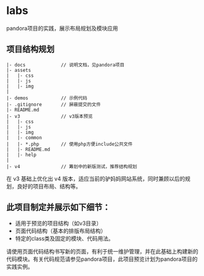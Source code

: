 labs
====

pandora项目的实践，展示布局规划及模块应用

## 项目结构规划

    |- docs             // 说明文档，见pandora项目
    |- assets 
    |   |- css
    |   |- js
    |   |- img
    |
    |- demos            // 示例代码
    |- .gitignore       // 屏蔽提交的文件
    |- README.md 
    |- v3               // v3版本预览
    |   |- css
    |   |- js
    |   |- img
    |   |- common
    |   |- *.php        // 使用php方便include公共文件
    |   |- README.md    
    |   |- help
    |
    |- v4               // 筹划中的新版测试，推荐结构规划


在 v3 基础上优化出 v4 版本，适应当前的驴妈妈网站系统，同时兼顾以后的规划，良好的项目布局、结构等。

## 此项目制定并展示如下细节：

- 适用于预览的项目结构（如v3目录）
- 页面代码结构（基本的排版布局结构）
- 特定的class类及固定的模块、代码用法。

请使用页面代码结构书写新的页面，有利于统一维护管理，并在此基础上构建新的代码模块。有关代码规范请参见pandora项目，此项目预览计划为pandora项目的实践实例。



